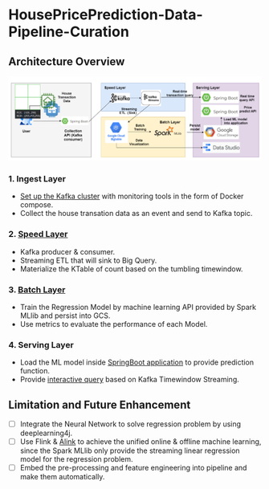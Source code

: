 
# HousePricePrediction-Data-Pipeline-Curation


## Architecture Overview

![](https://raw.githubusercontent.com/saLeox/photoHub/main/20210501101750.png)

### 1. Ingest Layer
 
 - [Set up the Kafka cluster](https://github.com/saLeox/kafka-cluster-docker-setup) with monitoring tools in the form of Docker compose.
 - Collect the house transation data as an event and send to Kafka topic.
	
 ### 2. [Speed Layer](https://github.com/saLeox/HousePricePrediction-Streaming-Data-Pipeline)
 
 -  Kafka producer & consumer.
  - Streaming ETL that will sink to Big Query.
  - Materialize the KTable of count based on the tumbling timewindow.
 
###  3. [Batch Layer](https://github.com/saLeox/HousePricePrediction-BatchTraining)
 
 - Train the Regression Model by machine learning API provided by Spark MLlib and persist into GCS.
 - Use metrics to evaluate the performance of each Model.

 ### 4. Serving Layer
 
 - Load the ML model inside [SpringBoot application](https://github.com/saLeox/HousePricePrediction-ServingAPI) to provide prediction function.
 - Provide [interactive query](https://github.com/saLeox/HousePricePrediction-Streaming-Data-Pipeline/blob/main/src/main/java/com/gof/springcloud/streams/query/InteractiveQueryController.java) based on Kafka Timewindow Streaming.

## Limitation and Future Enhancement

 - [ ] Integrate the Neural Network to solve regression problem by using
       deeplearning4j.
 - [ ] Use Flink & [Alink](https://github.com/alibaba/Alink) to achieve the unified online & offline machine
       learning, since the Spark MLlib only provide the streaming linear regression model for the regression problem.
 - [ ] Embed the pre-processing and feature engineering into pipeline
       and make them automatically.
